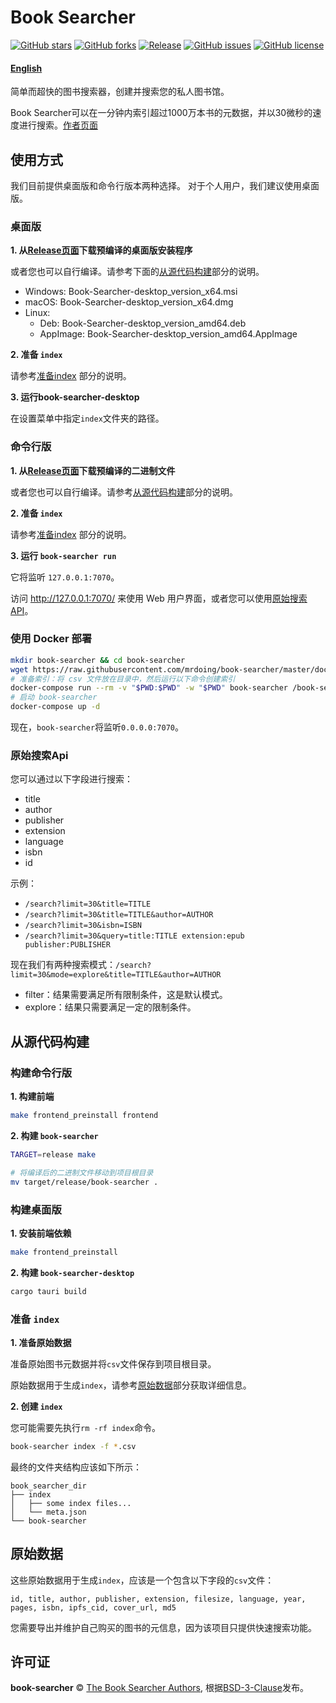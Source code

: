 # Book Searcher

[![GitHub stars](https://img.shields.io/github/stars/book-searcher-org/book-searcher)](https://github.com/book-searcher-org/book-searcher/stargazers)
[![GitHub forks](https://img.shields.io/github/forks/book-searcher-org/book-searcher)](https://github.com/book-searcher-org/book-searcher/network)
[![Release](https://img.shields.io/github/release/book-searcher-org/book-searcher)](https://github.com/book-searcher-org/book-searcher/releases)
[![GitHub issues](https://img.shields.io/github/issues/book-searcher-org/book-searcher)](https://github.com/book-searcher-org/book-searcher/issues)
[![GitHub license](https://img.shields.io/github/license/book-searcher-org/book-searcher)](https://github.com/book-searcher-org/book-searcher/blob/master/LICENSE)

#### [English](https://github.com/mrdoing/book-searcher/blob/master/README.md)

简单而超快的图书搜索器，创建并搜索您的私人图书馆。

Book Searcher可以在一分钟内索引超过1000万本书的元数据，并以30微秒的速度进行搜索。[作者页面](https://github.com/book-searcher-org/book-searcher)

## 使用方式

我们目前提供桌面版和命令行版本两种选择。
对于个人用户，我们建议使用桌面版。

### 桌面版

**1. 从[Release页面](https://github.com/mrdoing/book-searcher/releases)下载预编译的桌面版安装程序**

或者您也可以自行编译。请参考下面的[从源代码构建](#构建桌面版)部分的说明。

- Windows: Book-Searcher-desktop_version_x64.msi
- macOS: Book-Searcher-desktop_version_x64.dmg
- Linux:
    - Deb: Book-Searcher-desktop_version_amd64.deb
    - AppImage: Book-Searcher-desktop_version_amd64.AppImage

**2. 准备 `index`**

请参考[准备index](#准备-index) 部分的说明。

**3. 运行book-searcher-desktop**

在设置菜单中指定`index`文件夹的路径。

### 命令行版

**1. 从[Release页面](https://github.com/mrdoing/book-searcher/releases)下载预编译的二进制文件**

或者您也可以自行编译。请参考[从源代码构建](#构建命令行版)部分的说明。

**2. 准备 `index`**

请参考[准备index](#准备-index) 部分的说明。

**3. 运行 `book-searcher run`**

它将监听 `127.0.0.1:7070`。

访问 http://127.0.0.1:7070/ 来使用 Web 用户界面，或者您可以使用[原始搜索API](#原始搜索api)。


### 使用 Docker 部署

```bash
mkdir book-searcher && cd book-searcher
wget https://raw.githubusercontent.com/mrdoing/book-searcher/master/docker-compose.yml
# 准备索引：将 csv 文件放在目录中，然后运行以下命令创建索引
docker-compose run --rm -v "$PWD:$PWD" -w "$PWD" book-searcher /book-searcher index -f *.csv
# 启动 book-searcher
docker-compose up -d
```
现在，`book-searcher`将监听`0.0.0.0:7070`。

### 原始搜索Api

您可以通过以下字段进行搜索：

- title
- author
- publisher
- extension
- language
- isbn
- id

示例：

- `/search?limit=30&title=TITLE`
- `/search?limit=30&title=TITLE&author=AUTHOR`
- `/search?limit=30&isbn=ISBN`
- `/search?limit=30&query=title:TITLE extension:epub publisher:PUBLISHER`

现在我们有两种搜索模式：`/search?limit=30&mode=explore&title=TITLE&author=AUTHOR`

- filter：结果需要满足所有限制条件，这是默认模式。
- explore：结果只需要满足一定的限制条件。

## 从源代码构建

### 构建命令行版

**1. 构建前端**

```bash
make frontend_preinstall frontend
```

**2. 构建 `book-searcher`**

```bash
TARGET=release make

# 将编译后的二进制文件移动到项目根目录
mv target/release/book-searcher .
```

### 构建桌面版

**1. 安装前端依赖**

```bash
make frontend_preinstall
```

**2. 构建 `book-searcher-desktop`**

```bash
cargo tauri build
```

### 准备 `index`

**1. 准备原始数据**

准备原始图书元数据并将`csv`文件保存到项目根目录。

原始数据用于生成`index`，请参考[原始数据](#原始数据)部分获取详细信息。

**2. 创建 `index`**

您可能需要先执行`rm -rf index`命令。

```bash
book-searcher index -f *.csv
```

最终的文件夹结构应该如下所示：

```
book_searcher_dir
├── index
│   ├── some index files...
│   └── meta.json
└── book-searcher
```

## 原始数据

这些原始数据用于生成`index`，应该是一个包含以下字段的`csv`文件：

```
id, title, author, publisher, extension, filesize, language, year, pages, isbn, ipfs_cid, cover_url, md5
```

您需要导出并维护自己购买的图书的元信息，因为该项目只提供快速搜索功能。

## 许可证

**book-searcher** © [The Book Searcher Authors](https://github.com/book-searcher-org/book-searcher/graphs/contributors), 根据[BSD-3-Clause]((./LICENSE))发布。
